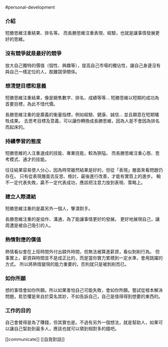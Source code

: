 #personal-development 

### 介紹
短勝思維注重結果、排名等。
而長勝思維注重表現、經驗，也就是讓事情發展更好的思維。

### 沒有競爭就是最好的競爭
放大自己獨特的價值（個性、興趣等），提高自己市場的獨佔性，讓自己身邊沒有與自己一樣定位的人，脫離競爭關係。

### 想清楚目標和意義
短勝思維注重結果，像是銷售數字、排名、成績等等... 短勝思維以短期的成功為首要目標，為此不惜代價。

長勝思維注重的是廣義的衡量指標，例如經驗、健康、誠信... 並且願意在短期犧牲成果。
去思考目標及意義，可以讓你轉換成長勝思維，因為人是不會因為排名而起床的。

### 持續學習的態度
短勝思維的人注重速成的技能、專業技能，較為狹隘。
而長勝思維注重心態、思考模式、通才的技能。

往往結果容易使人分心，因為時常雖然結果是好的，但從「表現」層面來看問題仍存在。
只有從表現層面去反思、檢討，最後進行改善，才能有實質上的進步。
輸不一定代表失敗，贏不一定代表成功，應該把注意力放到表現、策略上。

### 建立人際連結
短勝思維注重的是贏另外一個人，擊潰對手。

長勝思維注重的是協作、溝通，為了能讓事情更好的發展。
更好地展現自己，讓周遭是被自己吸引的人。

### 熱情對應的價值
熱情看似會在上班時間外付出額外時間，但無法被算進薪資，看似剝削行為。
但事實上，薪資與時間並不是成正比的，而是當你實力累積到一定水準，會用跳躍的方式。
所以將熱情變現的能力重要的，否則就只是被剝削而已。

### 如你所願
想的事情會如你所願。所以如果害怕自己可能失敗，會如你所願。嘗試從根本解決問題，若恐懼是來自於莫名其妙，不如告訴自己，自己是值得得到想要的東西的。

### 工作的目的
自己會覺得是為了賺錢，但其實也是。不過有另外一個想法，就是幫助人，如果可以讓自己幫助到最多人，應該也就可以領到相對多的錢吧。

[[communicate]]
[[自我對話]]